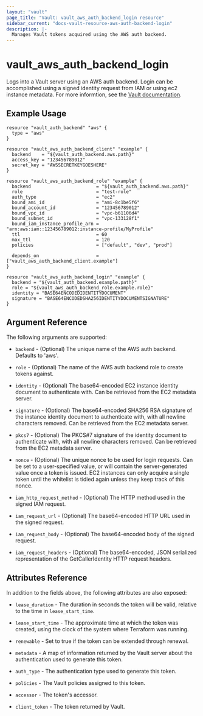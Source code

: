 ```yaml
---
layout: "vault"
page_title: "Vault: vault_aws_auth_backend_login resource"
sidebar_current: "docs-vault-resource-aws-auth-backend-login"
description: |-
  Manages Vault tokens acquired using the AWS auth backend.
---
```


# vault\_aws\_auth\_backend\_login

Logs into a Vault server using an AWS auth backend. Login can be
accomplished using a signed identity request from IAM or using ec2
instance metadata. For more informtion, see the [Vault
documentation](https://www.vaultproject.io/docs/auth/aws.html).

## Example Usage

```hcl
resource "vault_auth_backend" "aws" {
  type = "aws"
}

resource "vault_aws_auth_backend_client" "example" {
  backend    = "${vault_auth_backend.aws.path}"
  access_key = "123456789012"
  secret_key = "AWSSECRETKEYGOESHERE"
}

resource "vault_aws_auth_backend_role" "example" {
  backend                        = "${vault_auth_backend.aws.path}"
  role                           = "test-role"
  auth_type                      = "ec2"
  bound_ami_id                   = "ami-8c1be5f6"
  bound_account_id               = "123456789012"
  bound_vpc_id                   = "vpc-b61106d4"
  bound_subnet_id                = "vpc-133128f1"
  bound_iam_instance_profile_arn = "arn:aws:iam::123456789012:instance-profile/MyProfile"
  ttl                            = 60
  max_ttl                        = 120
  policies                       = ["default", "dev", "prod"]

  depends_on                     = ["vault_aws_auth_backend_client.example"]
}

resource "vault_aws_auth_backend_login" "example" {
  backend = "${vault_auth_backend.example.path}"
  role = "${vault_aws_auth_backend_role.example.role}"
  identity = "BASE64ENCODEDIDENTITYDOCUMENT"
  signature = "BASE64ENCODEDSHA256IDENTITYDOCUMENTSIGNATURE"
}
```

## Argument Reference

The following arguments are supported:

* `backend` - (Optional) The unique name of the AWS auth backend. Defaults to
  'aws'.

* `role` - (Optional) The name of the AWS auth backend role to create tokens
  against.

* `identity` - (Optional) The base64-encoded EC2 instance identity document to
  authenticate with. Can be retrieved from the EC2 metadata server.

* `signature` - (Optional) The base64-encoded SHA256 RSA signature of the
  instance identity document to authenticate with, with all newline characters
  removed. Can be retrieved from the EC2 metadata server.

* `pkcs7` - (Optional) The PKCS#7 signature of the identity document to
  authenticate with, with all newline characters removed. Can be retrieved from
  the EC2 metadata server.

* `nonce` - (Optional) The unique nonce to be used for login requests. Can be
  set to a user-specified value, or will contain the server-generated value
  once a token is issued. EC2 instances can only acquire a single token until
  the whitelist is tidied again unless they keep track of this nonce.

* `iam_http_request_method` - (Optional) The HTTP method used in the signed IAM
  request.

* `iam_request_url` - (Optional) The base64-encoded HTTP URL used in the signed
  request.

* `iam_request_body` - (Optional) The base64-encoded body of the signed
  request.

* `iam_request_headers` - (Optional) The base64-encoded, JSON serialized
  representation of the GetCallerIdentity HTTP request headers.

## Attributes Reference

In addition to the fields above, the following attributes are also exposed:

* `lease_duration` - The duration in seconds the token will be valid, relative
  to the time in `lease_start_time`.

* `lease_start_time` - The approximate time at which the token was created,
  using the clock of the system where Terraform was running.

* `renewable` - Set to true if the token can be extended through renewal.

* `metadata` - A map of information returned by the Vault server about the
  authentication used to generate this token.

* `auth_type` - The authentication type used to generate this token.

* `policies` - The Vault policies assigned to this token.

* `accessor` - The token's accessor.

* `client_token` - The token returned by Vault.
